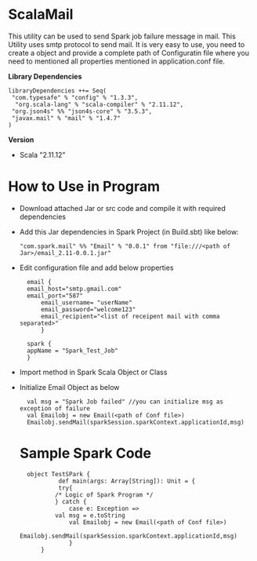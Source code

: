 # ScalaMail
This utility can be used to send Spark job failure message in mail. This Utility uses smtp protocol to send mail.
It is very easy to use, you need to create a object and provide a complete path of Configuratin file where you need to mentioned all properties mentioned in application.conf file.


**Library Dependencies**

	libraryDependencies ++= Seq(
 	 "com.typesafe" % "config" % "1.3.3",
 	  "org.scala-lang" % "scala-compiler" % "2.11.12",
  	 "org.json4s" %% "json4s-core" % "3.5.3",
  	 "javax.mail" % "mail" % "1.4.7"
	)

**Version**
* Scala "2.11.12"

# How to Use in Program
* Download attached Jar or src code and compile it with required dependencies
* Add this Jar dependencies in Spark Project (in Build.sbt) like below:
  
  `"com.spark.mail" %% "Email" % "0.0.1" from "file:///<path of Jar>/email_2.11-0.0.1.jar"`
 
* Edit configuration file and add below properties 
  	
		email {
		email_host="smtp.gmail.com"
		email_port="587"
        	email_username= "userName"
        	email_password="welcome123"
        	email_recipient="<list of receipent mail with comma separated>"
        	}
	
		spark {
		appName = "Spark_Test_Job"
		}




* Import method in Spark Scala Object or Class
* Initialize Email Object as below
   
  		val msg = "Spark Job failed" //you can initialize msg as exception of failure
 		val Emailobj = new Email(<path of Conf file>)
		Emailobj.sendMail(sparkSession.sparkContext.applicationId,msg)
   
  # Sample Spark Code
  
  	 	object TestSPark {
        		 def main(args: Array[String]): Unit = {
       			 try{
      		  	/* Logic of Spark Program */
      		 	} catch {
         			case e: Exception =>  
	   	 		val msg = e.toString    
      		   		val Emailobj = new Email(<path of Conf file>)       
				Emailobj.sendMail(sparkSession.sparkContext.applicationId,msg)
     				}     
   	  		}
     

 
